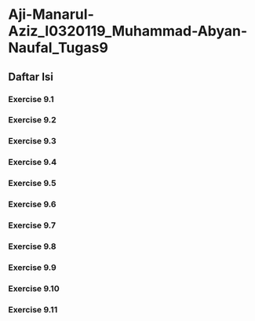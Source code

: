 # Aji-Manarul-Aziz_I0320119_Muhammad-Abyan-Naufal_Tugas9

## Daftar Isi

### Exercise 9.1
### Exercise 9.2
### Exercise 9.3
### Exercise 9.4
### Exercise 9.5
### Exercise 9.6
### Exercise 9.7
### Exercise 9.8
### Exercise 9.9
### Exercise 9.10
### Exercise 9.11